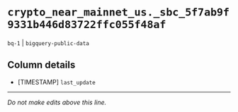 # `crypto_near_mainnet_us._sbc_5f7ab9f9331b446d83722ffc055f48af`
`bq-1` | `bigquery-public-data`

## Column details
* [TIMESTAMP] `last_update`

-------------------------------------------------------------------------------
*Do not make edits above this line.*

